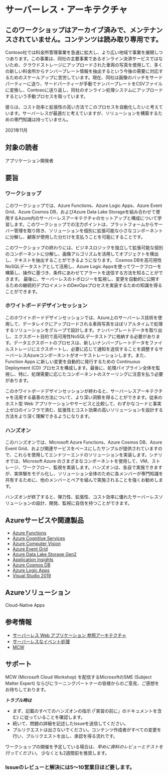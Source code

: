 # サーバーレス・アーキテクチャ

## このワークショップはアーカイブ済みで、メンテナンスされていません。コンテンツは読み取り専用です。

Contoso社では料金所管理事業を急速に拡大し、より広い地域で事業を展開しつつあります。この事業は、同社の主要事業であるオンライン決済サービスではないため、クラウドストレージにアップロードされた車両の写真を使用して、多くの新しい料金所からナンバープレート情報を抽出するという今後の需要に対応するためのスケールアップに苦労しています。現在、同社は画像のバッチをサードパーティーに送り、サードパーティーが手動でナンバープレートをCSVファイルに変換し、Contosoに送り返し、同社のオンライン処理システムにアップロードするという手動プロセスを取っています。

彼らは、コスト効率と拡張性の高い方法でこのプロセスを自動化したいと考えています。サーバーレスが最適だと考えていますが、ソリューションを構築するための専門知識は持っていません。

2021年11月

## 対象の読者

アプリケーション開発者

## 要旨

### ワークショップ

このワークショップでは、Azure Functions、Azure Logic Apps、Azure Event Grid、Azure Cosmos DB、およびAzure Data Lake Storageを組み合わせて使用するAzure内のサーバーレスアーキテクチャのセットアップと構成について学習します。このワークショップでの注力ポイントは、プラットフォームからサーバー管理を取り除き、ソリューションを個別に拡張可能な小さなコンポーネントに分解し、顧客が使用した分だけを支払うことを可能にすることです。

このワークショップの終わりには、ビジネスロジックを独立して拡張可能な個別のコンポーネントに分解し、画像アルゴリズムを活用してオブジェクトを検出し、テキストを抽出することができるようになります。 Cosmos DBを高可用性NoSQLデータストアとして活用し、Azure Logic Appsを使ってワークフローを構築し、操作に基づき、条件にあわせてアラートを送信する方法を知ることができます。 最後に、サーバーレスのトポロジーを監視し、変更を自動的に公開するための継続的デプロイメントのDevOpsプロセスを実装するための知識を得ることができます。

### ホワイトボードデザインセッション

このホワイトボードデザインセッションでは、Azure上のサーバーレス技術を使用して、データレイクにアップロードされる車両写真をほぼリアルタイムで処理するソリューションをグループで設計します。ナンバープレートデータを取り出し、エクスポート目的で高可用性NoSQLデータストアに格納する必要があります。データエクスポートのプロセスは、新しいナンバープレートデータをファイルストレージにエクスポートし、必要に応じて通知を送信することを調整するサーバーレスAzureコンポーネントがオーケストレーションします。また、Function Apps に新しい変更を自動的に発行するための Continuous Deployment (CD) プロセスを構成します。最後に、処理パイプライン全体を監視し、特に、処理需要に応じたコンポーネントのスケーリングに注意を払う必要があります。

このホワイトボードデザインセッションが終わると、サーバーレスアーキテクチャを活用する最善の方法について、より深い洞察を得ることができます。従来のホスト型 Web アプリケーションやサービスと比較して、わずかなコードと事実上ゼロのインフラで済む、拡張性とコスト効果の高いソリューションを設計する方法をより深く理解できるようになります。

### ハンズオン

このハンズオンでは、Microsoft Azure Functions、Azure Cosmos DB、Azure Event Grid、および関連サービスをベースにしたサンプルが提供されていますので、これらを使用してエンドツーエンドのソリューションを実装します。シナリオでは、Microsoft Azure のさまざまなコンポーネントを使用して、VM、ストレージ、ワークフロー、監視を実装します。ハンズオンは、各自で実施できますが、実体験をモデル化し、ソリューション全体のために各メンバーが専門知識を共有するために、他のメンバーとペアを組んで実施されることを強くお勧めします。

ハンズオンが終了すると、弾力性、拡張性、コスト効率に優れたサーバーレスソリューションの設計、開発、監視に自信を持つことができます。

## Azureサービスや関連製品

- [Azure Functions](https://docs.microsoft.com/azure/azure-functions/functions-overview)
- [Azure Cognitive Services](https://docs.microsoft.com/azure/cognitive-services/what-are-cognitive-services)
- [Azure Computer Vision](https://docs.microsoft.com/en-us/azure/cognitive-services/computer-vision/overview)
- [Azure Event Grid](https://docs.microsoft.com/azure/event-grid/overview)
- [Azure Data Lake Storage Gen2](https://docs.microsoft.com/azure/storage/blobs/data-lake-storage-introduction)
- [Application Insights](https://docs.microsoft.com/azure/azure-monitor/app/app-insights-overview)
- [Azure Cosmos DB](https://docs.microsoft.com/azure/cosmos-db/introduction)
- [Azure Logic Apps](https://docs.microsoft.com/azure/logic-apps/logic-apps-overview)
- [Visual Studio 2019](https://visualstudio.microsoft.com/vs/)

## Azureソリューション

Cloud-Native Apps

## 参考情報

- [サーバーレス Web アプリケーション 参照アーキテクチャ](https://docs.microsoft.com/azure/architecture/reference-architectures/serverless/web-app)
- [サーバーレスなイベント処理](https://docs.microsoft.com/azure/architecture/reference-architectures/serverless/event-processing)
- [MCW](https://microsoftcloudworkshop.com/)

## サポート

MCW (Microsoft Cloud Workshop) を配信するMicrosoftのSME (Subject Matter Expert) ならびにラーニングパートナーの皆様からのご意見、ご感想をお待ちしております。

**_トラブル時は_**

- まず、記載のすべてのハンズオンの指示 (「実習の前に」のドキュメントを含む) に従っていることを確認します。
- 続いて、問題の詳細を記述したIssueを送信してください。
- プルリクエストは出さないでください。コンテンツ作成者がすべての変更を行い、プルリクエストを出し、承認を得る流れです。

ワークショップの開催を予定している場合は、_早めに資料のレビューとテストを行ってください_。 少なくとも2週間前を推奨します。

### Issueのレビューと解決には5～10営業日ほど要します。
